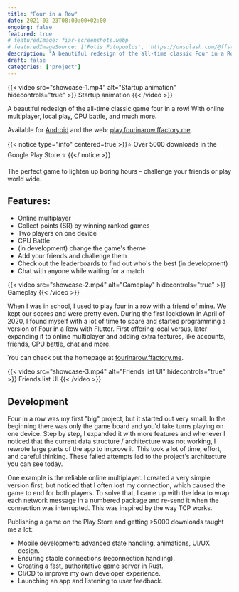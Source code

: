 ```yaml
---
title: "Four in a Row"
date: 2021-03-23T08:00:00+02:00
ongoing: false
featured: true
# featuredImage: fiar-screenshots.webp
# featuredImageSource: ['Fotis Fotopoulos', 'https://unsplash.com/@ffstop?utm_source=unsplash&utm_medium=referral&utm_content=creditCopyText']
description: "A beautiful redesign of the all-time classic Four in a Row, written in Flutter. This is a pet project of mine, which I started during the first lockdown in March of 2020. It's available on Google Play and the web."
draft: false
categories: ['project']
---
```


{{< video src="showcase-1.mp4" alt="Startup animation" hidecontrols="true" >}}
Startup animation
{{< /video >}}

A beautiful redesign of the all-time classic game four in a row! With online multiplayer, local play, CPU battle, and much more.

Available for [Android](https://play.google.com/store/apps/details?id=ml.fourinarow) and the web: [play.fourinarow.ffactory.me](https://play.fourinarow.ffactory.me/).

{{< notice type="info" centered=true >}}⭐️ Over 5000 downloads in the Google Play Store ⭐️ {{</ notice >}}


The perfect game to lighten up boring hours - challenge your friends or play world wide.

## Features:
* Online multiplayer
* Collect points (SR) by winning ranked games
* Two players on one device
* CPU Battle
* (in development) change the game's theme
* Add your friends and challenge them
* Check out the leaderboards to find out who's the best (in development) 
* Chat with anyone while waiting for a match

{{< video src="showcase-2.mp4" alt="Gameplay" hidecontrols="true" >}}
Gameplay
{{< /video >}}

When I was in school, I used to play four in a row with a friend of mine. We kept our scores and were pretty even. During the first lockdown in April of 2020, I found myself with a lot of time to spare and started programming a version of Four in a Row with Flutter. First offering local versus, later expanding it to online multiplayer and adding extra features, like accounts, friends, CPU battle, chat and more.

You can check out the homepage at [fourinarow.ffactory.me](https://fourinarow.ffactory.me).

{{< video src="showcase-3.mp4" alt="Friends list UI" hidecontrols="true" >}}
Friends list UI
{{< /video >}}

## Development

Four in a row was my first "big" project, but it started out very small. In the beginning there was only the game board and you'd take turns playing on one device. Step by step, I expanded it with more features and whenever I noticed that the current data structure / architecture was not working, I rewrote large parts of the app to improve it. This took a lot of time, effort, and careful thinking. These failed attempts led to the project's architecture you can see today.

One example is the reliable online multiplayer. I created a very simple version first, but noticed that I often lost my connection, which caused the game to end for both players. To solve that, I came up with the idea to wrap each network message in a numbered package and re-send it when the connection was interrupted. This was inspired by the way TCP works.

Publishing a game on the Play Store and getting >5000 downloads taught me a lot:
- Mobile development: advanced state handling, animations, UI/UX design.
- Ensuring stable connections (reconnection handling).
- Creating a fast, authoritative game server in Rust.
- CI/CD to improve my own developer experience.
- Launching an app and listening to user feedback.